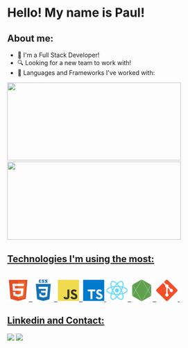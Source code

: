 # Hello! My name is Paul!

## About me:
- 🧰 I'm a Full Stack Developer!
- 🔍 Looking for a new team to work with!
- 📌 Languages and Frameworks I've worked with:

<div style="display: inline_block">
    <a href="https://beacons.ai/paulohdb">
    <img height="180em" width="400px" src="https://github-readme-stats.vercel.app/api?username=paulohdb&show_icons=true&theme=codeSTACKr&include_all_commits=true&count_private=true"/>
    <img height="180em" width="400px" src="https://github-readme-stats.vercel.app/api/top-langs/?username=paulohdb&layout=compact&langs_count=16&theme=codeSTACKr"/>
</div>

## Technologies I'm using the most: 
<div style="display: inline_block margin: 2px text-align: center"><br>
  <img src="https://github.com/devicons/devicon/blob/master/icons/html5/html5-original.svg" title="HTML5" alt="HTML" width="50" height="50"/>&nbsp;
  <img src="https://github.com/devicons/devicon/blob/master/icons/css3/css3-plain-wordmark.svg"  title="CSS3" alt="CSS" width="50" height="50"/>&nbsp;
  <img src="https://github.com/devicons/devicon/blob/master/icons/javascript/javascript-original.svg" title="JavaScript" alt="JavaScript" width="50" height="50"/>&nbsp;
  <img src="https://github.com/devicons/devicon/blob/master/icons/typescript/typescript-plain.svg" title="TypeScript" alt="TS" width="50" height="50"/>
  <img src="https://github.com/devicons/devicon/blob/master/icons/react/react-original.svg" title="React" alt="React" width="50" height="50"/>&nbsp;
  <img src="https://github.com/devicons/devicon/blob/master/icons/nodejs/nodejs-plain.svg" title="NodeJS" alt="NodeJS" width="50" height="50"/>&nbsp;
  <img src="https://github.com/devicons/devicon/blob/master/icons/git/git-plain.svg" title="Git" alt="Git" width="50" height="50"/>&nbsp;
</div>

## Linkedin and Contact:
<div>
  <a href="https://www.linkedin.com/in/paul-berti" target="_blank"><img src="https://img.shields.io/badge/LinkedIn-0077B5?style=for-the-badge&logo=linkedin&logoColor=white"></a>
  <a href="mailto:contato.pauloberti@gmail.com"><img src="https://img.shields.io/badge/Gmail-D14836?style=for-the-badge&logo=gmail&logoColor=white" target="_blank"></a>
</div>

